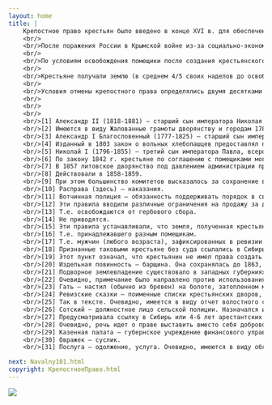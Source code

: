 ```yaml
---
layout: home
title: |
    Крепостное право крестьян было введено в конце XVI в. для обеспечения военной службы помещиков. Поэтому отмены обязательной службы дворян в 1762 г. (см. Манифест о вольности дворянства 1762 г.) закрепощение крестьян утратило моральное и правовое основание. Однако из-за практики дворцовых переворотов императоры II половины XVIII – I четверти XIX вв. не решались его отменить, хотя два из трёх монархов этого периода (Екатерина II и Александр I) относились к крепостничеству отрицательно. Николай I уже не опасался переворота, однако считал крепостное право фундаментом общественного строя, обеспечивающего России внутреннюю стабильность и внешнее могущество. 
    <br/>
    <br/>После поражения России в Крымской войне из-за социально-экономической отсталости, основной причиной которой было крепостное право, стало ясно, что его сохранение угрожает положению России как великой державы. Поэтому Александр II, в правление отца поддерживавший его политику, после воцарения начал подготовку к освобождению крестьян. Соответствующие законы разрабатывались с 1857, первоначально в Секретном комитете, затем в губернских дворянских комитетах по крестьянскому делу, затем в Редакционных комиссиях, Главном комитете по крестьянскому делу и Государственном совете. Ниабольший вклад в их составление внесли и.о. товарища министра внутренних дел Н.А. Милютин и председатель Редакционных комиссий Я.А. Ростовцев. Законы были утверждены императором в годовщину его вступления на престол 19.2.1861 г.
    <br/>
    <br/>По условиям освобождения помещики после создания крестьянского самоуправления лишились права управлять крестьянами и наказывать их. По окончании переходного периода были отменены обязательные повинности крестьян в пользу помещиков. Наибольшие споры вызвал вопрос о наделении крестьян землей. По Жалованной грамоте дворянству 1785 г. (см.) дворянские земли были объявлены неприкосновенной частной собственностью. Поэтому большинство губернских дворянских комитетов настаивало на освобождении крестьян без земли. Правительство и лично Александр II не могли согласиться на превращение всех помещичьих крестьян в безземельный пролетариат, однако совсем не учитывать принцип неприкосновенности собственности также не могли. Поэтому был принят компромиссный вариант.
    <br/>
    <br/>Крестьяне получали землю (в среднем 4/5 своих наделов до освобождения) в общинную собственность за выкуп, уплачиваемый в рассрочку при посредничестве государства. При этом выкупная стоимость земли несколько превышала рыночную. Личной свободы и полноправия крестьяне фактически не получили: права помещиков по управлению крестьянами и наказанию их в основном перешли к общине.
    <br/>
    <br/>Условия отмены крепостного права определялись двумя десятками законов. Из них вниманию читателей предлагаются 2 важнейших: манифест и общее положение о крестьянах. Первый приводится полностью, второе – с незначительными сокращениями (в основном ссылок на другие законы).
    <br/>
    <br/>
    <br/>
    <br/>[1] Александр II (1818-1881) – старший сын императора Николая I, император всероссийский с 1855. Провел Великие реформы, направленные на превращение России в свободное государство: отменил крепостное право, ввел земское и городское самоуправление, сделал суды независимыми от администрации,  а судебные процессы – устными, гласными и состязательными, ввел суд присяжных, ограничил цензуру, увеличил число учебных заведений всех  уровней, открыл доступ к офицерским чинам образованным людям всех сословий, заменил сословную рекрутскую повинность всесословной воинской, развернул масштабное железнодорожное строительство и др. Эти преобразования значительно ускорили социально-экономическое развитие страны и значительно уменьшили социальную стабильность, в частности вызвали резкое увеличение преступности и коррупции и появление относительно массового революционного движения. Ввел реальную автономию Финляндии, что усилило ее обособленность. В его царствование было возвращено Приамурье, завершено завоевание Северного Кавказа, продана Русская Америка, завоевана Средняя Азия, Болгария освобождена от турецкой власти, а Сербия и Черногория окончательно стали независимыми, Россия содействовала объединению Германии во главе с Пруссией. Убит революционными террористами.
    <br/>[2] Имеются в виду Жалованные грамоты дворянству и городам 1785 г. (См.)
    <br/>[3] Александр I Благословенный (1777-1825) – старший сын императора Павла, всероссийский император с 1801. В его царствование была выиграна война с Наполеоном, Россия превратилась в сильнейшую державу Европы и присоединила ряд территорий. Были созданы Государственный совет, министерства, единая система учебных заведений всех уровней. Продолжалось постепенное смягчение крепостного права.
    <br/>[4] Изданный в 1803 закон о вольных хлебопашцев предоставлял помещикам право освобождать своих крестьян с землей за выкуп, размер которого определялся по соглашению сторон. К 1861 на основании этого закона было освобождено около 1,5 % крепостных.
    <br/>[5] Николай I (1796-1855) – третий сын императора Павла, всероссийский император с 1825. При вступлении на престол преодолел сопротивление гвардейского командования и части офицеров (декабристов), окончательно дискредитировав тем самым идею дворцовых переворотов. В его царствование была проведена систематизация законодательства, начались промышленный переворот и железнодорожное строительство, присоединён ряд земель в Закавказье и на Кавказе, продолжалось его завоевание, Греция была освобождена Россией от турецкой власти, подавлены восстания в Польше и в Венгрии (против австрийской власти). Была проиграна Крымская война.
    <br/>[6] По закону 1842 г. крестьяне по соглашению с помещиками могли получить личную свободу. При этом за помещиками оставалось право вотчинной полиции, а также право собственности на всю землю. Обязанные крестьяне за пользование ею были обязаны нести повинности в пользу помещиков.
    <br/>[7] В 1857 литовское дворянство под давлением администрации приняло адрес императору с просьбой распространить на западные губернии «положения о крестьянах, действующего в соседней Курляндской губ.», в которой крепостное право было отменено в 1816-1819 при сохранении всей земли у помещиков.
    <br/>[8] Действовали в 1858-1859.
    <br/>[9] При этом большинство комитетов высказалось за сохранение всей земли в собственности помещиков.
    <br/>[10] Расправа (здесь) – наказания.
    <br/>[11] Вотчинная полиция – обязанность поддерживать порядок в своем имении, пользуясь при этом правами полиции.
    <br/>[12] Эти правила вводили различные ограничения на продажу за долги крестьянского имущества. В частности, запрещалось обращать взыскания на надельные земли.
    <br/>[13] Т.е. освобождаются от гербового сбора.
    <br/>[14] Не приводятся.
    <br/>[15] Эти правила устанавливали, что земля, полученная крестьянами по выкупной операции (надельная) остается в общинной собственности до полной уплаты выкупа, т.е. в течение 49 лет после перехода на него. Лишь после этого крестьянин получал право требовать передачи в его частную собственность части общинного надела, соответствующего его доле в выкупных платежах общины. Такое требование допускалось и в случае досрочной уплаты выкупа, однако это правило не имело существенных последствий и в 1893 было отменено. Также устанавливалось, что надельная земля может продана только лицам крестьянского сословия.  
    <br/>[16] Т.е. принадлежавшего разным помещикам.
    <br/>[17] Т.е. мужчин (любого возраста), зафиксированных в ревизии (переписи податного населения).
    <br/>[18] Признанные таковыми крестьяне без суда ссылались в Сибирь.
    <br/>[19] Этот пункт означал, что крестьянин не имел права создать самостоятельное хозяйство без разрешения сельского схода.
    <br/>[20] Издельная повинность – барщина. Она сохранялась до 1863, после чего все крестьяне переводились на денежный оброк, выплачиваемый до перехода на выкуп.
    <br/>[21] Подворное землевладение существовало в западных губерниях (в современных Литве, Белоруссии и Украине).
    <br/>[22] Очевидно, примечание было направлено против использования схода для организации крестьянских восстаний или иной борьбы с властями и помещиками.
    <br/>[23] Гать – настил (обычно из бревен) на болоте, затопленном месте и т.п.
    <br/>[24] Ревизские сказки – поименные списки крестьянских дворов, составляемые при переписи податного населения (ревизии).
    <br/>[25] Так в тексте. Очевидно, имеется в виду отчет волостного старшины.
    <br/>[26] Сотский – должностное лицо сельской полиции. Назначался из крестьян и исполнял свои обязанности не на профессиональной основе. Подчинялся становому приставу.
    <br/>[27] Предусматривала ссылку в Сибирь или 4-6 лет арестантских рот с лишением или ограничением в правах с возможным наказанием плетьми (10-20 ударов) или розгами (70-80 ударов).
    <br/>[28] Очевидно, речь идет о праве выставить вместо себя добровольца или внести установленную денежную сумму.
    <br/>[29] Казенная палата – губернское учреждение финансового управления.
    <br/>[30] Овражек – суслик.
    <br/>[31] Послуга – одолжение, услуга. Очевидно, имеются в виду обязательства, полученные в обмен за исполнение определенной семьей рекрутской повинности.

next: Navalny101.html
copyright: КрепостноеПраво.html
---
```


[![](https://perestroika-2.com/images/lenin-mushroom.jpg)](Crimea.html)
